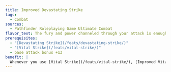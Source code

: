```yaml
---
title: Improved Devastating Strike
tags:
  - Combat
sources:
  - Pathfinder Roleplaying Game Ultimate Combat
flavor_text: The fury and power channeled through your attack is enough to kill a lesser being outright.
prerequisites:
  - "[Devastating Strike](/feats/devastating-strike/)"
  - "[Vital Strike](/feats/vital-strike/)"
  - base attack bonus +13
benefit: |
  Whenever you use [Vital Strike](/feats/vital-strike/), [Improved Vital Strike](/feats/improved-vital-strike/), or [Greater Vital Strike](/feats/greater-vital-strike/), you gain a bonus on attack rolls to confirm a critical hit equal to the bonus on damage rolls you gain from [Devastating Strike](/feats/devastating-strike/).
---
```


